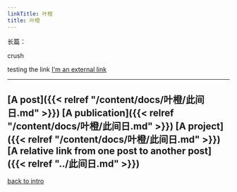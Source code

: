 ```yaml
---
linkTitle: 叶橙
title: 叶橙
---
```


长篇：

crush

testing the link
[I'm an external link](https://www.google.com)

---
[A post]({{< relref "/content/docs/叶橙/此间日.md" >}})
[A publication]({{< relref "/content/docs/叶橙/此间日.md" >}})
[A project]({{< relref "/content/docs/叶橙/此间日.md" >}})
[A relative link from one post to another post]({{< relref "../此间日.md" >}})
---

[back to intro](https://jocelyn1346.github.io/Vault4Jo/docs/)